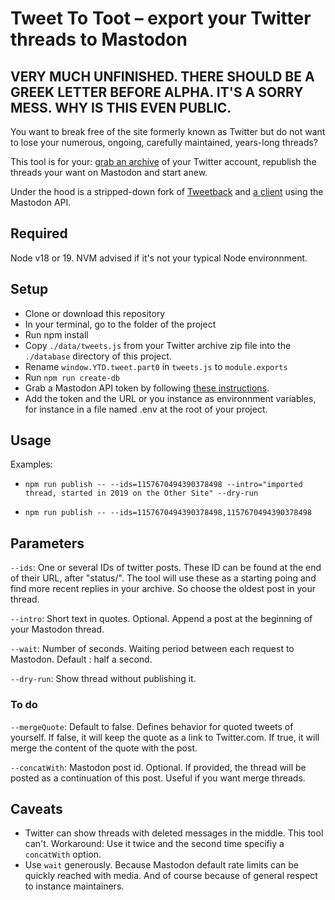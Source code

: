 # Tweet To Toot – export your Twitter threads to Mastodon

## VERY MUCH UNFINISHED. THERE SHOULD BE A GREEK LETTER BEFORE ALPHA. IT'S A SORRY MESS. WHY IS THIS EVEN PUBLIC.

You want to break free of the site formerly known as Twitter but do not want to lose your numerous, ongoing, carefully maintained, years-long threads?

This tool is for your: [grab an archive](https://twitter.com/settings/download_your_data) of your Twitter account, republish the threads your want on Mastodon and start anew.

Under the hood is a stripped-down fork of [Tweetback](https://github.com/tweetback/tweetback) and [a client](https://github.com/neet/masto.js/) using the Mastodon API.

## Required

Node v18 or 19. NVM advised if it's not your typical Node environnment.

## Setup

- Clone or download this repository
- In your terminal, go to the folder of the project
- Run npm install
- Copy `./data/tweets.js` from your Twitter archive zip file into the `./database` directory of this project.
- Rename `window.YTD.tweet.part0` in `tweets.js` to `module.exports`
- Run `npm run create-db`
- Grab a Mastodon API token by following [these instructions](https://neet.github.io/masto.js/#md:quick-start).
- Add the token and the URL or you instance as environnment variables, for instance in a file named .env at the root of your project.

## Usage

Examples:

- `npm run publish -- --ids=1157670494390378498 --intro="imported thread, started in 2019 on the Other Site" --dry-run`

- `npm run publish -- --ids=1157670494390378498,1157670494390378498`


## Parameters

`--ids`: One or several IDs of twitter posts. These ID can be found at the end of their URL, after "status/". The tool will use these as a starting poing and find more recent replies in your archive. So choose the oldest post in your thread.

`--intro`: Short text in quotes. Optional. Append a post at the beginning of your Mastodon thread.

`--wait`: Number of seconds. Waiting period between each request to Mastodon. Default : half a second.

`--dry-run`: Show thread without publishing it.

### To do

`--mergeQuote`:  Default to false. Defines behavior for quoted tweets of yourself. If false, it will keep the quote as a link to Twitter.com. If true, it will merge the content of the quote with the post.

`--concatWith`: Mastodon post id. Optional. If provided, the thread will be posted as a continuation of this post. Useful if you want merge threads.


## Caveats

- Twitter can show threads with deleted messages in the middle. This tool can't. Workaround: Use it twice and the second time specifiy a `concatWith` option.
- Use `wait` generously. Because Mastodon default rate limits can be quickly reached with media. And of course because of general respect to instance maintainers.

